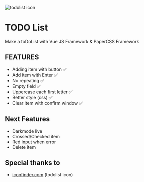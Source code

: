 ![todolist icon](./img/nop.png)

# TODO List

Make a toDoList with Vue JS Framework & PaperCSS Framework

## FEATURES

* Adding item with button ✅
* Add item with Enter ✅
* No repeating ✅
* Empty field ✅
* Uppercase each first letter ✅
* Better style (css) ✅
* Clear item with confirm window ✅

## Next Features

* Darkmode live 
* Crossed/Checked item
* Red input when error
* Delete item 

## Special thanks to

* [iconfinder.com](iconfinder.com) (todolist icon) 
